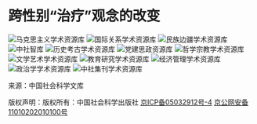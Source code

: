 # 跨性别“治疗”观念的改变

![马克思主义学术资源库](https://www.sklib.cn//upload/resources/image/2023/04/27/91218.jpg)
![国际关系学术资源库](https://www.sklib.cn//upload/resources/image/2021/02/26/49479.jpg)
![民族边疆学术资源库](https://www.sklib.cn//upload/resources/image/2021/02/26/49478.jpg)
![中社智库](https://www.sklib.cn//upload/resources/image/2021/02/26/49471.jpg)
![历史考古学术资源库](https://www.sklib.cn//upload/resources/image/2021/02/26/49470.jpg)
![党建思政资源库](https://www.sklib.cn//upload/resources/image/2021/02/26/49472.jpg)
![哲学宗教学术资源库](https://www.sklib.cn//upload/resources/image/2021/02/26/49473.jpg)
![文学艺术学术资源库](https://www.sklib.cn//upload/resources/image/2021/02/26/49475.jpg)
![教育研究学术资源库](https://www.sklib.cn//upload/resources/image/2021/09/27/56921.jpg)
![经济管理学术资源库](https://www.sklib.cn//upload/resources/image/2021/02/26/49476.jpg)
![政治学学术资源库](https://www.sklib.cn/upload/resources/image/2022/07/14/74430.jpg)
![中社集刊学术资源库](https://www.sklib.cn/assets/images/collected-papers-square.png)

来源：中国社会科学文库

版权声明：版权所有：中国社会科学出版社 [京ICP备05032912号-4](https://beian.miit.gov.cn/) [京公网安备11010202010100号](http://www.beian.gov.cn/portal/registerSystemInfo?recordcode=11010202010100)
